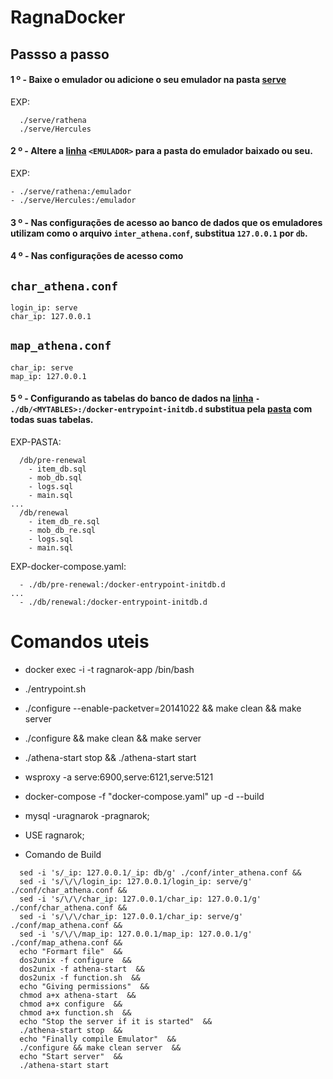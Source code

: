 # RagnaDocker

## Passso a passo

#### 1 º - Baixe o emulador ou adicione o seu emulador na pasta [serve](https://github.com/FranciscoWallison/RagnaDockerCompose/tree/main/serve) 
EXP: 
````
  ./serve/rathena
  ./serve/Hercules
````
#### 2 º - Altere a [linha](https://github.com/FranciscoWallison/RagnaDockerCompose/blob/main/docker-compose.yaml#L14) ````<EMULADOR>```` para a pasta do emulador baixado ou seu.
EXP: 
````
- ./serve/rathena:/emulador
- ./serve/Hercules:/emulador
````
#### 3 º - Nas configurações de acesso ao banco de dados que os emuladores utilizam como o arquivo ````inter_athena.conf````, substitua ````127.0.0.1```` por ````db````.
#### 4 º - Nas configurações de acesso como
````char_athena.conf````
---
    login_ip: serve
    char_ip: 127.0.0.1

````map_athena.conf```` 
---
    char_ip: serve
    map_ip: 127.0.0.1

#### 5 º - Configurando as tabelas do banco de dados na [linha](https://github.com/FranciscoWallison/RagnaDockerCompose/blob/main/docker-compose.yaml#L36) ````- ./db/<MYTABLES>:/docker-entrypoint-initdb.d```` substitua pela [pasta](https://github.com/FranciscoWallison/RagnaDockerCompose/tree/main/db) com todas suas tabelas.


EXP-PASTA: 
````
  /db/pre-renewal
    - item_db.sql
    - mob_db.sql
    - logs.sql
    - main.sql
...
  /db/renewal
    - item_db_re.sql
    - mob_db_re.sql
    - logs.sql
    - main.sql
````
EXP-docker-compose.yaml: 
````
  - ./db/pre-renewal:/docker-entrypoint-initdb.d
...
  - ./db/renewal:/docker-entrypoint-initdb.d
````

# Comandos uteis
 - docker exec -i -t ragnarok-app /bin/bash
 - ./entrypoint.sh 
 - ./configure --enable-packetver=20141022 && make clean && make server 
 - ./configure && make clean && make server
 - ./athena-start stop && ./athena-start start
 - wsproxy -a serve:6900,serve:6121,serve:5121
 - docker-compose -f "docker-compose.yaml" up -d --build
 - mysql -uragnarok -pragnarok; 
 - USE ragnarok;

- Comando de Build
````
  sed -i 's/_ip: 127.0.0.1/_ip: db/g' ./conf/inter_athena.conf &&
  sed -i 's/\/\/login_ip: 127.0.0.1/login_ip: serve/g' ./conf/char_athena.conf &&
  sed -i 's/\/\/char_ip: 127.0.0.1/char_ip: 127.0.0.1/g' ./conf/char_athena.conf &&
  sed -i 's/\/\/char_ip: 127.0.0.1/char_ip: serve/g' ./conf/map_athena.conf &&
  sed -i 's/\/\/map_ip: 127.0.0.1/map_ip: 127.0.0.1/g' ./conf/map_athena.conf &&
  echo "Formart file"  &&
  dos2unix -f configure  &&
  dos2unix -f athena-start  &&
  dos2unix -f function.sh  &&
  echo "Giving permissions"  &&
  chmod a+x athena-start  &&
  chmod a+x configure  &&
  chmod a+x function.sh  &&
  echo "Stop the server if it is started"  &&
  ./athena-start stop  &&
  echo "Finally compile Emulator"  &&
  ./configure && make clean server  &&
  echo "Start server"  &&
  ./athena-start start
````
